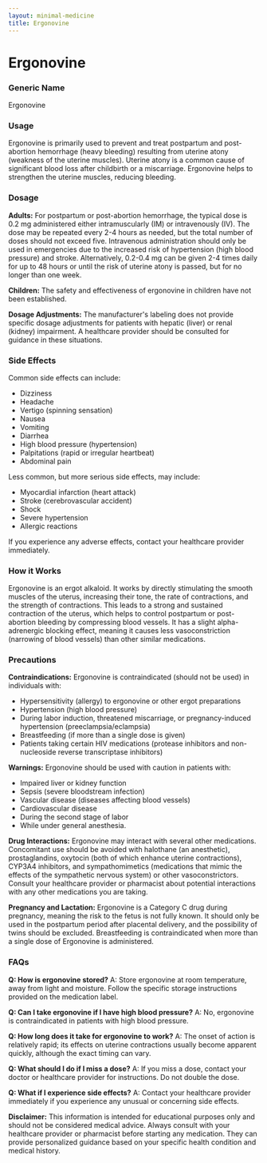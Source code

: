 ```yaml
---
layout: minimal-medicine
title: Ergonovine
---
```


# Ergonovine
### Generic Name
Ergonovine

### Usage
Ergonovine is primarily used to prevent and treat postpartum and post-abortion hemorrhage (heavy bleeding) resulting from uterine atony (weakness of the uterine muscles).  Uterine atony is a common cause of significant blood loss after childbirth or a miscarriage.  Ergonovine helps to strengthen the uterine muscles, reducing bleeding.


### Dosage
**Adults:** For postpartum or post-abortion hemorrhage, the typical dose is 0.2 mg administered either intramuscularly (IM) or intravenously (IV).  The dose may be repeated every 2-4 hours as needed, but the total number of doses should not exceed five.  Intravenous administration should only be used in emergencies due to the increased risk of hypertension (high blood pressure) and stroke. Alternatively, 0.2-0.4 mg can be given 2-4 times daily for up to 48 hours or until the risk of uterine atony is passed, but for no longer than one week.

**Children:** The safety and effectiveness of ergonovine in children have not been established.

**Dosage Adjustments:**  The manufacturer's labeling does not provide specific dosage adjustments for patients with hepatic (liver) or renal (kidney) impairment.  A healthcare provider should be consulted for guidance in these situations.


### Side Effects
Common side effects can include:

* Dizziness
* Headache
* Vertigo (spinning sensation)
* Nausea
* Vomiting
* Diarrhea
* High blood pressure (hypertension)
* Palpitations (rapid or irregular heartbeat)
* Abdominal pain


Less common, but more serious side effects, may include:

* Myocardial infarction (heart attack)
* Stroke (cerebrovascular accident)
* Shock
* Severe hypertension
* Allergic reactions

If you experience any adverse effects, contact your healthcare provider immediately.


### How it Works
Ergonovine is an ergot alkaloid. It works by directly stimulating the smooth muscles of the uterus, increasing their tone, the rate of contractions, and the strength of contractions. This leads to a strong and sustained contraction of the uterus, which helps to control postpartum or post-abortion bleeding by compressing blood vessels.  It has a slight alpha-adrenergic blocking effect, meaning it causes less vasoconstriction (narrowing of blood vessels) than other similar medications.


### Precautions
**Contraindications:** Ergonovine is contraindicated (should not be used) in individuals with:

* Hypersensitivity (allergy) to ergonovine or other ergot preparations
* Hypertension (high blood pressure)
* During labor induction, threatened miscarriage, or pregnancy-induced hypertension (preeclampsia/eclampsia)
* Breastfeeding (if more than a single dose is given)
* Patients taking certain HIV medications (protease inhibitors and non-nucleoside reverse transcriptase inhibitors)

**Warnings:** Ergonovine should be used with caution in patients with:

* Impaired liver or kidney function
* Sepsis (severe bloodstream infection)
* Vascular disease (diseases affecting blood vessels)
* Cardiovascular disease
* During the second stage of labor
* While under general anesthesia.

**Drug Interactions:** Ergonovine may interact with several other medications.  Concomitant use should be avoided with halothane (an anesthetic), prostaglandins, oxytocin (both of which enhance uterine contractions), CYP3A4 inhibitors, and sympathomimetics (medications that mimic the effects of the sympathetic nervous system) or other vasoconstrictors. Consult your healthcare provider or pharmacist about potential interactions with any other medications you are taking.

**Pregnancy and Lactation:**  Ergonovine is a Category C drug during pregnancy, meaning the risk to the fetus is not fully known. It should only be used in the postpartum period after placental delivery, and the possibility of twins should be excluded.  Breastfeeding is contraindicated when more than a single dose of Ergonovine is administered.


### FAQs

**Q: How is ergonovine stored?**
A: Store ergonovine at room temperature, away from light and moisture.  Follow the specific storage instructions provided on the medication label.

**Q: Can I take ergonovine if I have high blood pressure?**
A: No, ergonovine is contraindicated in patients with high blood pressure.

**Q: How long does it take for ergonovine to work?**
A: The onset of action is relatively rapid; its effects on uterine contractions usually become apparent quickly, although the exact timing can vary.

**Q: What should I do if I miss a dose?**
A: If you miss a dose, contact your doctor or healthcare provider for instructions. Do not double the dose.

**Q: What if I experience side effects?**
A: Contact your healthcare provider immediately if you experience any unusual or concerning side effects.

**Disclaimer:** This information is intended for educational purposes only and should not be considered medical advice. Always consult with your healthcare provider or pharmacist before starting any medication.  They can provide personalized guidance based on your specific health condition and medical history.
